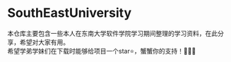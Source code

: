 # SouthEastUniversity
本仓库主要包含一些本人在东南大学软件学院学习期间整理的学习资料，在此分享，希望对大家有用。  
希望学弟学妹们在下载时能够给项目一个star:star:，蟹蟹你的支持！:rose::rose::rose:
